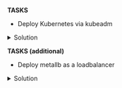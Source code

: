**TASKS**

- Deploy Kubernetes via kubeadm

<details><summary>Solution</summary>
<p>

There are two deployment paths below, one for flannel and another for calico. The only difference between them is the default pod network passed in at the kubeadm init step. Both work well and are on the exam. Calico should be used if you are going to be testing out pod security policies.

```bash
## Flannel based cluster deployment

make ssh/master

# Deploy initial master
sudo kubeadm init --pod-network-cidr=10.244.0.0/16

# Configure kubectl access
mkdir -p $HOME/.kube
sudo mkdir -p /root/.kube
sudo cp -i /etc/kubernetes/admin.conf /root/.kube/config
sudo cp -i /etc/kubernetes/admin.conf $HOME/.kube/config
sudo chown $(id -u):$(id -g) $HOME/.kube/config

# Deploy Flannel as a network plugin
kubectl apply -f https://raw.githubusercontent.com/coreos/flannel/2140ac876ef134e0ed5af15c65e414cf26827915/Documentation/kube-flannel.yml
```

```bash
## Alternatively, a calico based deployment

make ssh/master

# Deploy initial master
sudo kubeadm init --pod-network-cidr=192.168.0.0/16

# Configure kubectl access
mkdir -p $HOME/.kube
sudo mkdir /root/.kube
sudo cp -i /etc/kubernetes/admin.conf /root/.kube/config
sudo cp -i /etc/kubernetes/admin.conf $HOME/.kube/config
sudo chown $(id -u):$(id -g) $HOME/.kube/config

kubectl apply -f https://docs.projectcalico.org/v3.11/manifests/calico.yaml
```
Copy the output from the first step and deploy to the other nodes using something like this:

```bash
make ssh/worker1
sudo kubeadm join 172.16.1.11:6443 --token xqckqj.2j6umqdoe416ra9p --discovery-token-ca-cert-hash sha256:6701e97f40377b98e0ae2d35add6ada9050158ab876f9669b22ff09dedae8897
exit

make ssh/worker2
sudo kubeadm join 172.16.1.11:6443 --token xqckqj.2j6umqdoe416ra9p --discovery-token-ca-cert-hash sha256:6701e97f40377b98e0ae2d35add6ada9050158ab876f9669b22ff09dedae8897
exit
```

Then validate on the master node that all nodes are up and running

```bash
make ssh/master
kubectl get nodes
```

</p></details>

**TASKS (additional)**

- Deploy metallb as a loadbalancer

<details><summary>Solution</summary>
<p>

Since this is local we use metallb to create services of type LoadBalancer on our cluster. This is not an exam item but would be required for testing out anything relating to loadbalancers in your testing. It has been almost entirely automated and only takes a minute to get deployed anyway.

```bash
make kube/clean kube/deploy/metallb
```

The kube config file will have been pulled into the ./.local/kubeconfig/ folder when we get to this point. You can use this to optionally run any kubectl commands outside of the nodes by using the following command.

```bash
export KUBECONFIG=$(pwd)/.local/kubeconfig/config
kubectl get nodes
```

</p></detail>